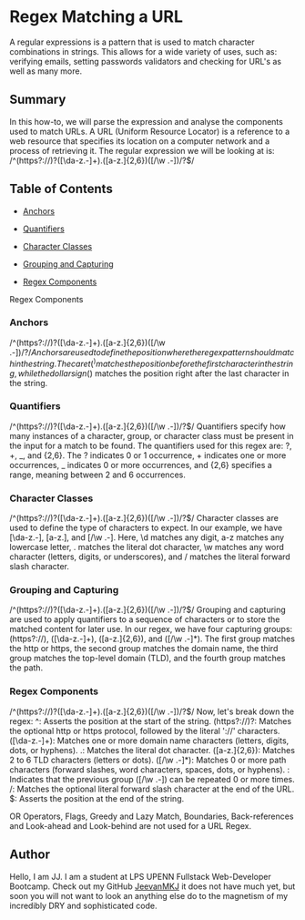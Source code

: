 # Regex Matching a URL

A regular expressions is a pattern that is used to match character combinations in strings. This allows for a wide variety of uses, such as: verifying emails, setting passwords validators and checking for URL's as well as many more.

## Summary

In this how-to, we will parse the expression and analyse the components used to match URLs.
A URL (Uniform Resource Locator) is a reference to a web resource that specifies its location on a computer network and a process of retrieving it. The regular expression we will be looking at is: /^(https?://)?([\da-z.-]+).([a-z.]{2,6})([/\w .-])/?$/

## Table of Contents

- [Anchors](#anchors)

- [Quantifiers](#quantifiers)

- [Character Classes](#character-classes)

- [Grouping and Capturing](#grouping-and-capturing)

- [Regex Components](#regex-components)

Regex Components

### Anchors

/^(https?://)?([\da-z.-]+).([a-z.]{2,6})([/\w .-])/?$/
Anchors are used to define the position where the regex pattern should match in the string. The caret (^) matches the position before the first character in the string, while the dollar sign ($) matches the position right after the last character in the string.

### Quantifiers

/^(https?://)?([\da-z.-]+).([a-z.]{2,6})([/\w .-])/?$/
Quantifiers specify how many instances of a character, group, or character class must be present in the input for a match to be found. The quantifiers used for this regex are: ?, +, _, and {2,6}. The ? indicates 0 or 1 occurrence, + indicates one or more occurrences, _ indicates 0 or more occurrences, and {2,6} specifies a range, meaning between 2 and 6 occurrences.

### Character Classes

/^(https?://)?([\da-z.-]+).([a-z.]{2,6})([/\w .-])/?$/
Character classes are used to define the type of characters to expect. In our example, we have [\da-z.-], [a-z.], and [/\w .-]. Here, \d matches any digit, a-z matches any lowercase letter, . matches the literal dot character, \w matches any word character (letters, digits, or underscores), and / matches the literal forward slash character.

### Grouping and Capturing

/^(https?://)?([\da-z.-]+).([a-z.]{2,6})([/\w .-])/?$/
Grouping and capturing are used to apply quantifiers to a sequence of characters or to store the matched content for later use. In our regex, we have four capturing groups: (https?://), ([\da-z.-]+), ([a-z.]{2,6}), and ([/\w .-]\*). The first group matches the http or https, the second group matches the domain name, the third group matches the top-level domain (TLD), and the fourth group matches the path.

### Regex Components

/^(https?://)?([\da-z.-]+).([a-z.]{2,6})([/\w .-])/?$/
Now, let's break down the regex:
^: Asserts the position at the start of the string.
(https?://)?: Matches the optional http or https protocol, followed by the literal '://' characters.
([\da-z.-]+): Matches one or more domain name characters (letters, digits, dots, or hyphens).
.: Matches the literal dot character.
([a-z.]{2,6}): Matches 2 to 6 TLD characters (letters or dots).
([/\w .-]*): Matches 0 or more path characters (forward slashes, word characters, spaces, dots, or hyphens).
: Indicates that the previous group ([/\w .-]) can be repeated 0 or more times.
/: Matches the optional literal forward slash character at the end of the URL.
$: Asserts the position at the end of the string.

OR Operators, Flags, Greedy and Lazy Match, Boundaries, Back-references and Look-ahead and Look-behind are not used for a URL Regex.

## Author

Hello, I am JJ. I am a student at LPS UPENN Fullstack Web-Developer Bootcamp. Check out my GitHub [JeevanMKJ](https://github.com/JeevanMKJ) it does not have much yet, but soon you will not want to look an anything else do to the magnetism of my incredibly DRY and sophisticated code.
